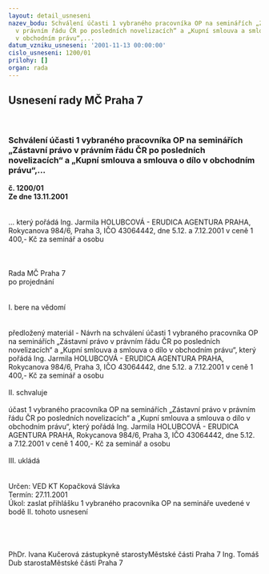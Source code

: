 ```yaml
---
layout: detail_usneseni
nazev_bodu: Schválení účasti 1 vybraného pracovníka OP na seminářích „Zástavní právo
  v právním řádu ČR po posledních novelizacích“ a „Kupní smlouva a smlouva o dílo
  v obchodním právu“,...
datum_vzniku_usneseni: '2001-11-13 00:00:00'
cislo_usneseni: 1200/01
prilohy: []
organ: rada
---
```

<div id="ucUsn_pList" class="usn">
	<span><h2>Usnesení rady MČ Praha 7 </h2>
<br></span><div class="standBody">
<span><h3>Schválení účasti 1 vybraného pracovníka OP na seminářích „Zástavní právo v právním řádu ČR po posledních novelizacích“ a „Kupní smlouva a smlouva o dílo v obchodním právu“,...</h3></span><div class="center">
		<strong>č. 1200/01</strong><br>
	</div>
<div class="center">
		<strong>Ze dne 13.11.2001</strong><br><br>
	</div>
<br>... který pořádá Ing. Jarmila HOLUBCOVÁ - ERUDICA AGENTURA PRAHA, Rokycanova 984/6, Praha 3, IČO 43064442, dne 5.12. a 7.12.2001 v ceně 1 400,- Kč za seminář a osobu<br><br><br><br>Rada MČ Praha 7<br>po projednání<br><br><br>I.	bere na vědomí<br><br> <br>předložený materiál - Návrh na schválení účasti 1 vybraného pracovníka OP na seminářích „Zástavní právo v právním řádu ČR po posledních novelizacích“ a „Kupní smlouva a smlouva o dílo v obchodním právu“, který pořádá Ing. Jarmila HOLUBCOVÁ - ERUDICA AGENTURA PRAHA, Rokycanova 984/6, Praha 3, IČO 43064442, dne 5.12. a 7.12.2001 v ceně 1 400,- Kč za seminář a osobu<br><br>II.	schvaluje <br><br>účast 1 vybraného pracovníka OP na seminářích „Zástavní právo v právním řádu ČR po posledních novelizacích“ a „Kupní smlouva a smlouva o dílo v obchodním právu“, který pořádá Ing. Jarmila HOLUBCOVÁ - ERUDICA AGENTURA PRAHA, Rokycanova 984/6, Praha 3, IČO 43064442, dne 5.12. a 7.12.2001 v ceně 1 400,- Kč za seminář a osobu<br><br>III.	ukládá <br><br> <br>Určen:	VED KT Kopačková Slávka<br>Termín: 27.11.2001<br>Úkol:	zaslat přihlášku 1  vybraného  pracovníka OP na semináře uvedené v bodě II. tohoto usnesení<br> <br><br> <br>	<br>PhDr. Ivana Kučerová zástupkyně starostyMěstské části Praha 7	Ing. Tomáš Dub starostaMěstské části Praha 7<br>	<br><br>
</div>
</div>